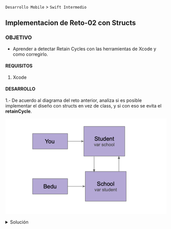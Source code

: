 
`Desarrollo Mobile` > `Swift Intermedio` 

## Implementacion de Reto-02 con Structs

### OBJETIVO 

- Aprender a detectar Retain Cycles con las herramientas de Xcode y como corregirlo.

#### REQUISITOS 

1. Xcode 

#### DESARROLLO

1.- De acuerdo al diagrama del reto anterior, analiza si es posible implementar el diseño con structs en vez de class, y si con eso se evita el **retainCycle**.

![](0.png)


<details>
        <summary>Solución</summary>
<p>La respuesta es no es posible.</p>

</details>